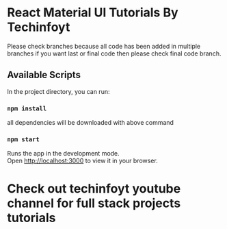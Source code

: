 # React Material UI Tutorials By Techinfoyt

Please check branches because all code has been added in multiple branches if you want last or final code then please check final code branch.

## Available Scripts

In the project directory, you can run: 

### `npm install`
all dependencies will be downloaded with above command
### `npm start`
Runs the app in the development mode.\
Open [http://localhost:3000](http://localhost:3000) to view it in your browser.

# Check out techinfoyt youtube channel for full stack projects tutorials
